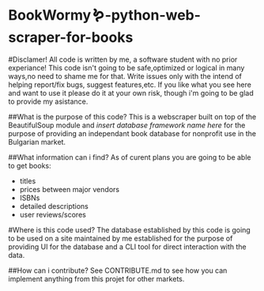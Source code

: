 # BookWormy🪱-python-web-scraper-for-books

#Disclamer! All code is written by me, a software student with no prior experiance! This code isn't going to be safe,optimized or logical in many ways,no need to shame me for that. Write issues only with the intend of helping report/fix bugs, suggest features,etc. If you like what you see here and want to use it please do it at your own risk, though i'm going to be glad to provide my asistance. 

##What is the purpose of this code?
This is a webscraper built on top of the BeautifulSoup module and *insert database framework name here* for the purpose of providing an independant book database for nonprofit use in the Bulgarian market. 

##What information can i find?
As of curent plans you are going to be able to get books:
- titles
- prices between major vendors
- ISBNs
- detailed descriptions
- user reviews/scores

#Where is this code used?
The database established by this code is going to be used on a site maintained by me established for the purpose of providing UI for the database and a CLI tool for direct interaction with the data.

##How can i contribute?
See CONTRIBUTE.md to see how you can implement anything from this projet for other markets.
